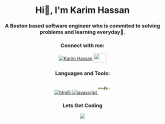 

<!--
**CodingwithKarim/CodingwithKarim** is a ✨ _special_ ✨ repository because its `README.md` (this file) appears on your GitHub profile.

Here are some ideas to get you started:

- 🔭 I’m currently working on ...
- 🌱 I’m currently learning ...
- 👯 I’m looking to collaborate on ...
- 🤔 I’m looking for help with ...
- 💬 Ask me about ...
- 📫 How to reach me: ...
- 😄 Pronouns: ...
- ⚡ Fun fact: ...
-->
<!-- <img height="180em" src="https://github-readme-stats.vercel.app/api?username=CodingwithKarim&show_icons=true&hide_border=true&&count_private=true&include_all_commits=true" /> -->
<h1 align="center">Hi🤝, I'm Karim Hassan</h>
<h3 align="center">A Boston based software engineer who is commited to solving problems and learning everyday🙏.
</h3>

<h3 align="center">Connect with me:</h3>
<p align="center">
<a href="https://twitter.com/CodingKarim" target="blank"><img align="center" src=https://cdn.jsdelivr.net/npm/simple-icons@v3/icons/twitter.svg alt="Karim Hassan" height="30" width="40" /></a>
<a href="https://www.linkedin.com/in/karim-hassan-9741bb21a//" target="blank"><img align="center" src=https://cdn.jsdelivr.net/npm/simple-icons@3.0.1/icons/linkedin.svg alt="" height="30" width="40" /></a>
</p>

<h3 align="center">Languages and Tools:</h3>
<p align="center"> <a href="https://www.w3.org/html/" target="_blank"> <img src="https://icons-for-free.com/iconfiles/png/512/html+html5+icon-1320186681398289636.png" alt="html5" width="40" height="40"/> </a> <a href="https://developer.mozilla.org/en-US/docs/Web/JavaScript" target="_blank"> <img src="https://www.freepnglogos.com/uploads/javascript-png/javascript-logo-transparent-logo-javascript-images-3.png" alt="javascript" width="60" height="40"/> </a> <a href="https://nodejs.org" target="_blank"> <img src="https://raw.githubusercontent.com/devicons/devicon/master/icons/nodejs/nodejs-original-wordmark.svg" alt="nodejs" width="40" height="40"/> </a> </p>

<h3 align="center">Lets Get Coding</h3>
<p align="center"><img src="https://media.giphy.com/media/EimNpKJpihLY4/giphy.gif?cid=790b7611b1dbbe4d5296ec79b452a662993c22bb8164ffc7&rid=giphy.gif&ct=g"></p>
